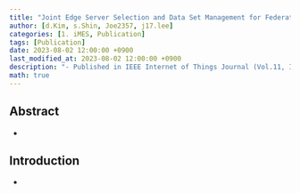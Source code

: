 ```yaml
---
title: "Joint Edge Server Selection and Data Set Management for Federated-Learning-Enabled Mobile Traffic Prediction"
author: [d.Kim, s.Shin, Joe2357, j17.lee]
categories: [1. iMES, Publication]
tags: [Publication]
date: 2023-08-02 12:00:00 +0900
last_modified_at: 2023-08-02 12:00:00 +0900
description: "- Published in IEEE Internet of Things Journal (Vol.11, Issue.3)"
math: true
---
```




## Abstract

- 



## Introduction

- 